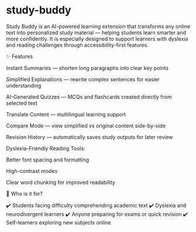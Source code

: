 # study-buddy

Study Buddy is an AI-powered learning extension that transforms any online text into personalized study material — helping students learn smarter and more confidently. It is especially designed to support learners with dyslexia and reading challenges through accessibility-first features.

✨ Features

Instant Summaries — shorten long paragraphs into clear key points

Simplified Explanations — rewrite complex sentences for easier understanding

AI-Generated Quizzes — MCQs and flashcards created directly from selected text

Translate Content — multilingual learning support

Compare Mode — view simplified vs original content side-by-side

Revision History — automatically saves study outputs for later review

Dyslexia-Friendly Reading Tools:

Better font spacing and formatting

High-contrast modes

Clear word chunking for improved readability

🎯 Who is it for?

✔️ Students facing difficulty comprehending academic text
✔️ Dyslexia and neurodivergent learners
✔️ Anyone preparing for exams or quick revision
✔️ Self-learners exploring new subjects online
